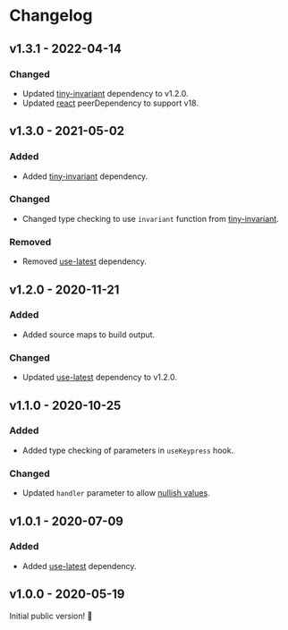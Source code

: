 # Changelog

## v1.3.1 - 2022-04-14

### Changed

- Updated [tiny-invariant](https://www.npmjs.com/package/tiny-invariant) dependency to v1.2.0.
- Updated [react](https://www.npmjs.com/package/react) peerDependency to support v18.

## v1.3.0 - 2021-05-02

### Added

- Added [tiny-invariant](https://www.npmjs.com/package/tiny-invariant) dependency.

### Changed

- Changed type checking to use `invariant` function from [tiny-invariant](https://www.npmjs.com/package/tiny-invariant).

### Removed

- Removed [use-latest](https://www.npmjs.com/package/use-latest) dependency.

## v1.2.0 - 2020-11-21

### Added

- Added source maps to build output.

### Changed

- Updated [use-latest](https://www.npmjs.com/package/use-latest) dependency to v1.2.0.

## v1.1.0 - 2020-10-25

### Added

- Added type checking of parameters in `useKeypress` hook.

### Changed

- Updated `handler` parameter to allow [nullish values](https://developer.mozilla.org/en-US/docs/Glossary/Nullish).

## v1.0.1 - 2020-07-09

### Added

- Added [use-latest](https://www.npmjs.com/package/use-latest) dependency.

## v1.0.0 - 2020-05-19

Initial public version! :tada:
